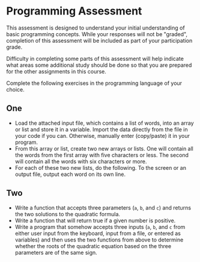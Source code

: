 # Programming Assessment

This assessment is designed to understand your initial understanding of basic
programming concepts.  While your responses will not be "graded", completion
of this assessment will be included as part of your participation grade.

Difficulty in completing some parts of this assessment will help indicate what
areas some additional study should be done so that you are prepared for the
other assignments in this course.

Complete the following exercises in the programming language of your choice.

## One
* Load the attached input file, which contains a list of words, into an array
  or list and store it in a variable.  Import the data directly from the file
  in your code if you can.  Otherwise, manually enter (copy/paste) it in your 
  program.
* From this array or list, create two new arrays or lists.  One will contain
  all the words from the first array with five characters or less.  The 
  second will contain all the words with six characters or more.
* For each of these two new lists, do the following.  To the screen or an 
  output file, output each word on its own line.
  
## Two
* Write a function that accepts three parameters (`a`, `b`, and `c`) and
  returns the two solutions to the quadratic formula.
* Write a function that will return true if a given number is positive.
* Write a program that somehow accepts three inputs (`a`, `b`, and `c` from
  either user input from the keyboard, input from a file, or entered as
  variables) and then uses the two functions from above to determine whether
  the roots of the quadratic equation based on the three parameters are of the
  same sign.


  